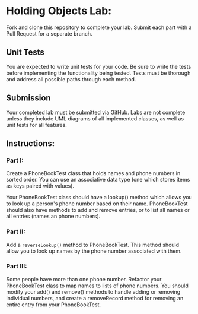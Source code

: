 # Holding Objects Lab:

Fork and clone this repository to complete your lab. Submit each part with a Pull Request for a separate branch.

## Unit Tests

You are expected to write unit tests for your code. Be sure to write the tests before implementing the functionality being tested. Tests must be thorough and address all possible paths through each method.

## Submission

Your completed lab must be submitted via GitHub. Labs are not complete unless they include UML diagrams of all implemented classes, as well as unit tests for all features.

## Instructions:

### Part I:

Create a PhoneBookTest class that holds names and phone numbers in sorted order. You can use an associative data type (one which stores items as keys paired with values).

Your PhoneBookTest class should have a lookup() method which allows you to look up a person's phone number based on their name. PhoneBookTest should also have methods to add and remove entries, or to list all names or all entries (names an phone numbers).

### Part II:

Add a `reverseLookup()` method to PhoneBookTest. This method should allow you to look up names by the phone number associated with them.

### Part III: 

Some people have more than one phone number. Refactor your PhoneBookTest class to map names to lists of phone numbers. You should modify your add() and remove() methods to handle adding or removing individual numbers, and create a removeRecord method for removing an entire entry from your PhoneBookTest.
